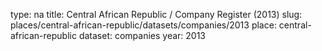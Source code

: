 type: na
title: Central African Republic / Company Register (2013)
slug: places/central-african-republic/datasets/companies/2013
place: central-african-republic
dataset: companies
year: 2013
